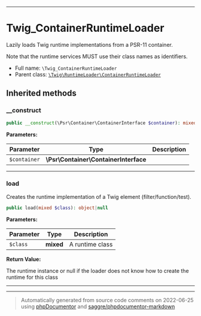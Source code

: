 ***

# Twig_ContainerRuntimeLoader

Lazily loads Twig runtime implementations from a PSR-11 container.

Note that the runtime services MUST use their class names as identifiers.

* Full name: `\Twig_ContainerRuntimeLoader`
* Parent class: [`\Twig\RuntimeLoader\ContainerRuntimeLoader`](./Twig/RuntimeLoader/ContainerRuntimeLoader.md)






## Inherited methods


### __construct



```php
public __construct(\Psr\Container\ContainerInterface $container): mixed
```








**Parameters:**

| Parameter | Type | Description |
|-----------|------|-------------|
| `$container` | **\Psr\Container\ContainerInterface** |  |




***

### load

Creates the runtime implementation of a Twig element (filter/function/test).

```php
public load(mixed $class): object|null
```








**Parameters:**

| Parameter | Type | Description |
|-----------|------|-------------|
| `$class` | **mixed** | A runtime class |


**Return Value:**

The runtime instance or null if the loader does not know how to create the runtime for this class



***


***
> Automatically generated from source code comments on 2022-06-25 using [phpDocumentor](http://www.phpdoc.org/) and [saggre/phpdocumentor-markdown](https://github.com/Saggre/phpDocumentor-markdown)
